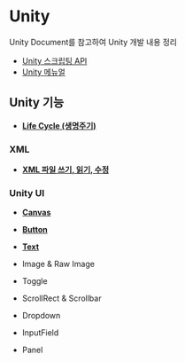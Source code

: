 # Unity

Unity Document를 참고하여 Unity 개발 내용 정리

- [Unity 스크립팅 API]( https://docs.unity3d.com/ScriptReference/index.html )
- [Unity 메뉴얼]( https://docs.unity3d.com/Manual/index.html )



## Unity 기능

- **[Life Cycle (생명주기)](./Life%20Cycle.md)**



### XML

- **[XML 파일 쓰기, 읽기, 수정](./XML)**



### Unity UI

- **[Canvas](./Unity%20UI/Canvas.md)**

- **[Button](./Unity%20UI/Button.md)**
- **[Text](./Unity%20UI/Text.md)**
- Image & Raw Image
- Toggle
- ScrollRect & Scrollbar
- Dropdown
- InputField
- Panel

